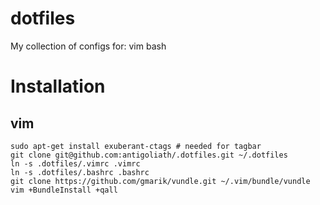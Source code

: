 # dotfiles 

My collection of configs for:
vim
bash

# Installation
## vim
    sudo apt-get install exuberant-ctags # needed for tagbar
    git clone git@github.com:antigoliath/.dotfiles.git ~/.dotfiles
    ln -s .dotfiles/.vimrc .vimrc
    ln -s .dotfiles/.bashrc .bashrc
    git clone https://github.com/gmarik/vundle.git ~/.vim/bundle/vundle
    vim +BundleInstall +qall

